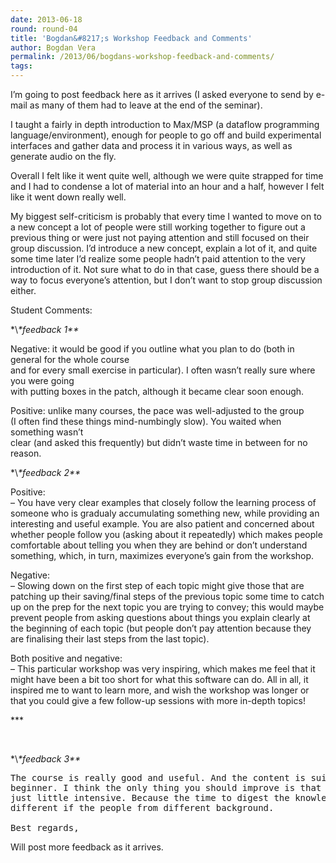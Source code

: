 ```yaml
---
date: 2013-06-18
round: round-04
title: 'Bogdan&#8217;s Workshop Feedback and Comments'
author: Bogdan Vera
permalink: /2013/06/bogdans-workshop-feedback-and-comments/
tags:
---
```

I&#8217;m going to post feedback here as it arrives (I asked everyone to send by e-mail as many of them had to leave at the end of the seminar).

I taught a fairly in depth introduction to Max/MSP (a dataflow programming language/environment), enough for people to go off and build experimental interfaces and gather data and process it in various ways, as well as generate audio on the fly.

Overall I felt like it went quite well, although we were quite strapped for time and I had to condense a lot of material into an hour and a half, however I felt like it went down really well.

My biggest self-criticism is probably that every time I wanted to move on to a new concept a lot of people were still working together to figure out a previous thing or were just not paying attention and still focused on their group discussion. I&#8217;d introduce a new concept, explain a lot of it, and quite some time later I&#8217;d realize some people hadn&#8217;t paid attention to the very introduction of it. Not sure what to do in that case, guess there should be a way to focus everyone&#8217;s attention, but I don&#8217;t want to stop group discussion either.

Student Comments:

\*\\*\*feedback 1\*\**

Negative: it would be good if you outline what you plan to do (both in general for the whole course  
and for every small exercise in particular). I often wasn&#8217;t really sure where you were going  
with putting boxes in the patch, although it became clear soon enough.

Positive: unlike many courses, the pace was well-adjusted to the group  
(I often find these things mind-numbingly slow). You waited when something wasn&#8217;t  
clear (and asked this frequently) but didn&#8217;t waste time in between for no reason.

\*\\*\*feedback 2\*\**

Positive:  
&#8211; You have very clear examples that closely follow the learning process of someone who is gradualy accumulating something new, while providing an interesting and useful example. You are also patient and concerned about whether people follow you (asking about it repeatedly) which makes people comfortable about telling you when they are behind or don&#8217;t understand something, which, in turn, maximizes everyone&#8217;s gain from the workshop.

Negative:  
&#8211; Slowing down on the first step of each topic might give those that are patching up their saving/final steps of the previous topic some time to catch up on the prep for the next topic you are trying to convey; this would maybe prevent people from asking questions about things you explain clearly at the beginning of each topic (but people don&#8217;t pay attention because they are finalising their last steps from the last topic).

Both positive and negative:  
&#8211; This particular workshop was very inspiring, which makes me feel that it might have been a bit too short for what this software can do. All in all, it inspired me to want to learn more, and wish the workshop was longer or that you could give a few follow-up sessions with more in-depth topics!

\***

&nbsp;

\*\\*\*feedback 3\*\**

<pre>The course is really good and useful. And the content is suitable for
beginner. I think the only thing you should improve is that the content is
just little intensive. Because the time to digest the knowledge will be
different if the people from different background. 

Best regards,</pre>

Will post more feedback as it arrives.
